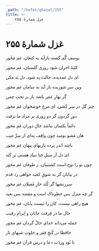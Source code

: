 ```yaml
---
_path: "/hafez/ghazal/255"
title: >-
    غزل شمارهٔ ۲۵۵
---
```

# غزل شمارهٔ ۲۵۵

<div class="b" id="bn1"><div class="m1"><p>یوسفِ گُم گشته بازآید به کنعان، غم مَخُور</p></div>
<div class="m2"><p>کلبهٔ احزان شَوَد روزی گلستان، غم مخور</p></div></div>
<div class="b" id="bn2"><div class="m1"><p>ای دل غمدیده، حالت بِه شود، دل بَد مکن</p></div>
<div class="m2"><p>وین سرِ شوریده باز آید به سامان غم مخور</p></div></div>
<div class="b" id="bn3"><div class="m1"><p>گر بهارِ عمر باشد باز بر تختِ چمن</p></div>
<div class="m2"><p>چتر گل در سر کَشی، ای مرغِ خوشخوان غم مخور</p></div></div>
<div class="b" id="bn4"><div class="m1"><p>دورِ گردون گر دو روزی بر مرادِ ما نرفت</p></div>
<div class="m2"><p>دائماً یکسان نباشد حالِ دوران غم مخور</p></div></div>
<div class="b" id="bn5"><div class="m1"><p>هان مَشو نومید چون واقِف نِه‌ای از سِرِّ غیب</p></div>
<div class="m2"><p>باشد اندر پرده بازیهایِ پنهان غم مخور</p></div></div>
<div class="b" id="bn6"><div class="m1"><p>ای دل اَر سیلِ فنا بنیادِ هستی بَر کَنَد</p></div>
<div class="m2"><p>چون تو را نوح است کشتیبان، ز طوفان غم مخور</p></div></div>
<div class="b" id="bn7"><div class="m1"><p>در بیابان گر به شوقِ کعبه خواهی زد قدم</p></div>
<div class="m2"><p>سرزنشها گر کُنَد خارِ مُغیلان غم مخور</p></div></div>
<div class="b" id="bn8"><div class="m1"><p>گر چه منزل بس خطرناک است و مقصد بس بعید</p></div>
<div class="m2"><p>هیچ راهی نیست، کان را نیست پایان، غم مخور</p></div></div>
<div class="b" id="bn9"><div class="m1"><p>حال ما در فِرقت جانان و اِبرامِ رقیب</p></div>
<div class="m2"><p>جمله می‌داند خدایِ حالْ گردان غم مخور</p></div></div>
<div class="b" id="bn10"><div class="m1"><p>حافظا در کُنجِ فقر و خلوتِ شبهایِ تار</p></div>
<div class="m2"><p>تا بُوَد وِردَت دعا و درسِ قرآن غم مخور</p></div></div>
